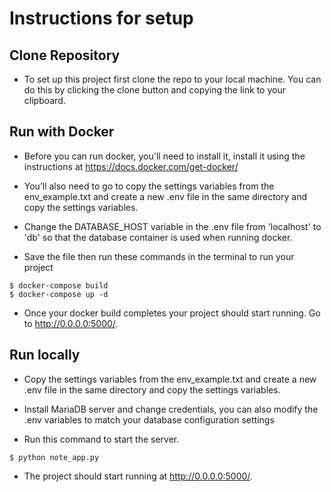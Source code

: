 # Instructions for setup #

  ## Clone Repository ##

 - To set up this project first clone the repo to your local machine. You can do this by clicking the clone button and copying the link to your clipboard.

## Run with Docker ##

- Before you can run docker, you'll need to install it, install it using the instructions at <https://docs.docker.com/get-docker/>

- You’ll also need to go to copy the settings variables from the env_example.txt and create a new .env file in the same directory and copy the settings variables.

- Change the DATABASE_HOST variable in the .env file from 'localhost' to 'db' so that the database container is used when running docker.


- Save the file then run these commands in the terminal to run your project

```
$ docker-compose build
$ docker-compose up -d
```

- Once your docker build completes your project should start running. Go to
<http://0.0.0.0:5000/>.


## Run locally ##

- Copy the settings variables from the env_example.txt and create a new .env file in the same directory and copy the settings variables.

- Install MariaDB server and change credentials, you can also modify the .env variables to match your database configuration settings

- Run this command to start the server.

```
$ python note_app.py
```

- The project should start running at <http://0.0.0.0:5000/>.
